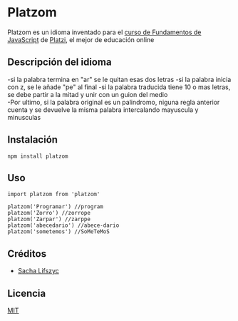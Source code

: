 # Platzom  
Platzom es un idioma inventado para
el [curso de Fundamentos de JavaScript](https://platzi.com/js)
de [Platzi](https://platzi.com), el mejor de educación online 

## Descripción del idioma
-si la palabra termina en "ar" se le quitan esas dos letras
-si la palabra inicia con z, se le añade "pe" al final
-si la palabra traducida tiene 10 o mas letras, se debe partir a la mitad y unir con un guion del medio   
-Por ultimo, si la palabra original es un palindromo, niguna regla anterior cuenta y se
devuelve la misma palabra intercalando mayuscula y minusculas   

## Instalación

```
npm install platzom
```
## Uso

```
import platzom from 'platzom'

platzom('Programar') //program
platzom('Zorro') //zorrope
platzom('Zarpar') //zarppe
platzom('abecedario') //abece-dario
platzom('sometemos') //SoMeTeMoS
```
## Créditos
- [Sacha Lifszyc](https://twitter.com/@slifszyc)

## Licencia

[MIT](https://opensource.org/licenses/MIT)
